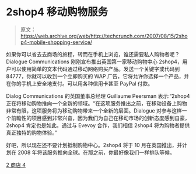 # 2shop4 移动购物服务

> 原文：<https://web.archive.org/web/http://techcrunch.com/2007/08/15/2shop4-mobile-shopping-service/>

如果你可以省去去商场的旅程，转而在手机上浏览，谁还需要私人购物者呢？Dialogue Communications 刚刚宣布推出英国第一家移动购物中心 2shop4，用户可以使用简单的文本代码通过移动网络购买产品。发送一个关键字或代码到 84777，你就可以收到一个立即购买的 WAP 广告，它将允许你选择一个产品，并在你的手机上安全地支付。可以用各种信用卡甚至 PayPal 付款。

Dialog Communications 的英国董事总经理 Guillaume Peersman 表示:“2shop4 正在将移动购物推向一个全新的领域。“在这项服务推出之前，在移动设备上购物非常有限，这项服务将为移动购物带来一个全新的层面。Dialogue 对参与这样一个前瞻性的项目感到非常兴奋，因为我们为自己在移动市场的创新态度感到自豪，2shop4 肯定也是如此。通过与 Evevoy 合作，我们相信 2shop4 将为购物者提供真正独特的购物体验。”

好吧，所以现在还不要计划抵制购物中心。2shop4 将于 10 月在英国推出，并计划在 2008 年将该服务推向全球。在那之前，你最好像我们一样排队等候。

[2 商店 4](https://web.archive.org/web/20160410001353/http://2shop4.com/)